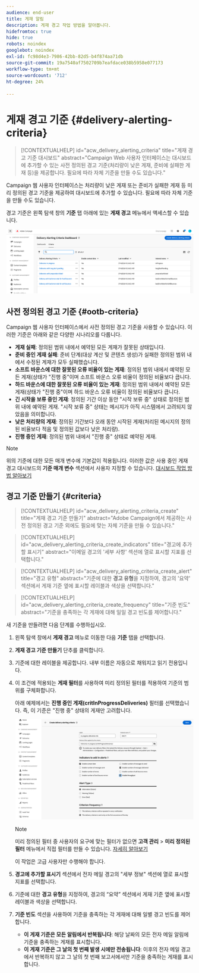 ```yaml
---
audience: end-user
title: 게재 알림
description: 게재 경고 작업 방법을 알아봅니다.
hidefromtoc: true
hide: true
robots: noindex
googlebot: noindex
exl-id: fc98d4e3-7986-42bb-82d5-b4f874aa71db
source-git-commit: 19a7540af7502709b7eafdace038b5958e077173
workflow-type: tm+mt
source-wordcount: '712'
ht-degree: 24%

---
```


# 게재 경고 기준 {#delivery-alerting-criteria}

>[!CONTEXTUALHELP]
>id="acw_delivery_alerting_criteria"
>title="게재 경고 기준 대시보드"
>abstract="Campaign Web 사용자 인터페이스는 대시보드에 추가할 수 있는 사전 정의된 경고 기준(처리량이 낮은 게재, 준비에 실패한 게재 등)을 제공합니다. 필요에 따라 자체 기준을 만들 수도 있습니다."

Campaign 웹 사용자 인터페이스는 처리량이 낮은 게재 또는 준비가 실패한 게재 등 미리 정의된 경고 기준을 제공하여 대시보드에 추가할 수 있습니다. 필요에 따라 자체 기준을 만들 수도 있습니다.

경고 기준은 왼쪽 탐색 창의 **기준** 탭 아래에 있는 **게재 경고** 메뉴에서 액세스할 수 있습니다.

![게재 경고 메뉴에 표시된 경고 조건 목록](assets/alerting-criteria-list.png)

## 사전 정의된 경고 기준 {#ootb-criteria}

Campaign 웹 사용자 인터페이스에서 사전 정의된 경고 기준을 사용할 수 있습니다. 이러한 기준은 아래와 같은 다양한 시나리오를 다룹니다.

* **게재 실패**: 정의된 범위 내에서 예약된 모든 게재가 잘못된 상태입니다.
* **준비 중인 게재 실패**: 준비 단계(대상 계산 및 콘텐츠 생성)가 실패한 정의된 범위 내에서 수정된 게재가 모두 실패했습니다.
* **소프트 바운스에 대한 잘못된 오류 비율이 있는 게재**: 정의된 범위 내에서 예약된 모든 게재(상태가 &quot;진행 중&quot;이며 소프트 바운스 오류 비율이 정의된 비율보다 큽니다.
* **하드 바운스에 대한 잘못된 오류 비율이 있는 게재**: 정의된 범위 내에서 예약된 모든 게재(상태가 &quot;진행 중&quot;이며 하드 바운스 오류 비율이 정의된 비율보다 큽니다.
* **긴 시작을 보류 중인 게재**: 정의된 기간 이상 동안 &quot;시작 보류 중&quot; 상태로 정의된 범위 내에 예약된 게재. &quot;시작 보류 중&quot; 상태는 메시지가 아직 시스템에서 고려되지 않았음을 의미합니다.
* **낮은 처리량의 게재**: 정의된 기간보다 오래 동안 시작된 게재(처리된 메시지의 정의된 비율보다 적음 및 정의된 값보다 낮은 처리량).
* **진행 중인 게재**: 정의된 범위 내에서 &quot;진행 중&quot; 상태로 예약된 게재.

>[!NOTE]
>
>위의 기준에 대한 모든 매개 변수에 기본값이 적용됩니다. 이러한 값은 사용 중인 게재 경고 대시보드의 **기준 매개 변수** 섹션에서 사용자 지정할 수 있습니다. [대시보드 작업 방법 알아보기](../msg/delivery-alerting-dashboards.md)

## 경고 기준 만들기 {#criteria}

>[!CONTEXTUALHELP]
>id="acw_delivery_alerting_criteria_create"
>title="게재 경고 기준 만들기"
>abstract="Adobe Campaign에서 제공하는 사전 정의된 경고 기준 외에도 필요에 맞는 자체 기준을 만들 수 있습니다."

>[!CONTEXTUALHELP]
>id="acw_delivery_alerting_criteria_create_indicators"
>title="경고에 추가할 표시기"
>abstract="이메일 경고의 &#39;세부 사항&#39; 섹션에 열로 표시할 지표를 선택합니다."

>[!CONTEXTUALHELP]
>id="acw_delivery_alerting_criteria_create_alert"
>title="경고 유형"
>abstract="기준에 대한 **경고 유형**&#x200B;을 지정하여, 경고의 &#39;요약&#39; 섹션에서 게재 기준 옆에 표시할 레이블과 색상을 선택합니다."

>[!CONTEXTUALHELP]
>id="acw_delivery_alerting_criteria_create_frequency"
>title="기준 빈도"
>abstract="기준을 충족하는 각 게재에 대해 일일 경고 빈도를 제어합니다."

새 기준을 만들려면 다음 단계를 수행하십시오.

1. 왼쪽 탐색 창에서 **게재 경고** 메뉴로 이동한 다음 **기준** 탭을 선택합니다.
1. **게재 경고 기준 만들기** 단추를 클릭합니다.
1. 기준에 대한 레이블을 제공합니다. 내부 이름은 자동으로 채워지고 읽기 전용입니다.
1. 이 조건에 적용되는 **게재 필터**&#x200B;를 사용하여 미리 정의된 필터를 적용하여 기준의 범위를 구체화합니다.

   아래 예제에서는 **진행 중인 게재(critInProgressDeliveries)** 필터를 선택했습니다. 즉, 이 기준은 &quot;진행 중&quot; 상태의 게재만 고려합니다.

   ![선택한 필터가 있는 경고 조건 속성의 예](assets/alerting-criteria-properties.png)

   >[!NOTE]
   >
   >미리 정의된 필터 중 사용자의 요구에 맞는 필터가 없으면 **고객 관리** > **미리 정의된 필터** 메뉴에서 직접 필터를 만들 수 있습니다. [자세히 알아보기](../get-started/predefined-filters.md)
   >
   >이 작업은 고급 사용자만 수행해야 합니다.

1. **경고에 추가할 표시기** 섹션에서 전자 메일 경고의 &quot;세부 정보&quot; 섹션에 열로 표시할 지표를 선택합니다.

1. 기준에 대한 **경고 유형**&#x200B;을 지정하여, 경고의 “요약” 섹션에서 게재 기준 옆에 표시할 레이블과 색상을 선택합니다.

1. **기준 빈도** 섹션을 사용하여 기준을 충족하는 각 게재에 대해 일별 경고 빈도를 제어합니다.

   * **이 게재 기준은 모든 알림에서 반복됩니다**: 해당 날짜의 모든 전자 메일 알림에 기준을 충족하는 게재를 표시합니다.
   * **이 게재 기준은 그 날의 첫 번째 발생 시에만 전송됩니다**: 이후의 전자 메일 경고에서 반복하지 않고 그 날의 첫 번째 보고서에서만 기준을 충족하는 게재를 표시합니다.